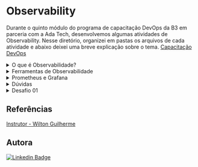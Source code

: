 # Observability
Durante o quinto módulo do programa de capacitação DevOps da B3 em parceria com a Ada Tech, desenvolvemos algumas atividades de Observability. Nesse diretório, organizei em pastas os arquivos de cada atividade e abaixo deixei uma breve explicação sobre o tema.
[Capacitação DevOps](https://ada.tech/sou-aluno/programas/b3-deva) </br>

<details>
  <summary> O que é Observabilidade? </summary>
    
Observabilidade é a capacidade de entender o comportamento interno de um sistema com base em suas saídas, garantindo a tomada de decisões com confiança e possibilitando construir arquiteturas mais distribuídas, resilientes e tolerante a falhas.
### A jornada
Para iniciar, devemos seguir três etapas.

**1. Avalie onde você está na curva de maturidade da observabilidade da aplicação**

<img align="left" src="https://github.com/BiancaMalta/Observability/assets/92928037/0dcb6212-7630-4f48-9fdf-d9017b1d98fe" >

**2. Colete os dados**

##### Dependências
Uma avaliação de como cada componente da aplicação depende de outros componentes, aplicações e recursos de TI.
##### Monitoramento
Monitoramento é a prática de observar um sistema para garantir que ele esteja funcionando corretamente. Isso pode incluir a verificação de métricas, logs e rastreamentos para garantir que o sistema esteja funcionando corretamente.

##### Rastreamento(tracing)
Rastreamento é a prática de observar o comportamento de um sistema ao longo do tempo. Um registro de ponta a ponta, mostrando cada solicitação de usuário, conforme as transações passam de um serviço para outro.

##### Logs
Logs são registros de eventos que ocorrem em um sistema, com carimbo de data/hora, completos e imutáveis de eventos de aplicações em seu sistema.

##### Verificações de integridade
Pesquisas periódicas de serviços específicos. Se uma verificação de integridade falhar, ela se transformará em um problema.

##### Alertas 
Notificações acionadas quando limites específicos predeterminados são ultrapassados.

##### Dashboards
Perspectivas de aplicações que fornecem apresentações visuais, interativas e compreensíveis sobre métricas específicas e predeterminadas.

##### Métricas
Métricas são medidas quantitativas que podem ser usadas para avaliar numericamente o desempenho da aplicação, da utilização de recursos e da saúde geral do sistema em um determinado período de tempo. 

**3. Implemente práticas e princípios essenciais**

Será necessário um otimização sistemática, a observabilidade mapeia e contextualiza as interações entre todos os recursos existentes na arquitetura. Disso, é de fundamental importância a contextualização completa, toda unidade de dados deve ser fornecida com um contexto completo, entrando em cena grandes ferramentas.
</details>
<details>
  <summary> Ferramentas de Observabilidade </summary> 

![image](https://github.com/BiancaMalta/Observability/assets/92928037/7560757f-adc0-492b-9ee8-3dce86c8b3d2)

### Gerenciamento e centralização de logs
- Elastic Stack;
- Splunk;
- Graylog.
### Monitoramento de infraestrutura
- Grafana;
- Zabbix;
- Nagios;
- Prometheus.
### Monitoramento de performance de aplicação
- New Relic;
- Data Dog;
- App Dynamics;
- Elastic APM.

Nesse diretório abordaremos apenas o Prometheus, o Grafana, o Elastic Stack e o Graylog.
</details>
<details>
  <summary> Prometheus e Grafana </summary> 

Prometheus é um sistema de monitoramento e alerta de código aberto. Ele coleta métricas de alvos configurados por meio de um modelo de coleta e armazenamento de séries temporais com um poderoso mecanismo de consulta.

**Documentações Importantes**

- [Instrumentação](https://prometheus.io/docs/instrumenting/clientlibs/)
- [Queries](https://prometheus.io/docs/prometheus/latest/querying/basics/)
- [Operadores](https://prometheus.io/docs/prometheus/latest/querying/operators/)
- [Funções](https://prometheus.io/docs/prometheus/latest/querying/functions/)
- [Grafana Exemplos](https://play.grafana.org/d/000000012/grafana-play-home?orgId=1)  
- [Grafana Dashboards](https://grafana.com/grafana/dashboards/)
- [Loading Test Grafana k6](https://grafana.com/docs/k6/latest/get-started/installation/)

### Tipos de métricas
- Contadores
- Histogramas
- Sumários
- Temporais

#### Contadores
Contadores são métricas que representam um valor que pode aumentar ou diminuir ao longo do tempo. Eles são usados para medir coisas como o número de solicitações recebidas por um servidor ou o número de erros que ocorrem em um sistema.

#### Histogramas
Histogramas são métricas que representam a distribuição de valores em um conjunto de dados. Eles são usados para medir coisas como o tempo de resposta de um servidor ou a utilização de recursos de um sistema.

#### Sumários
Sumários são métricas que representam a distribuição de valores em um conjunto de dados. Eles são usados para medir coisas como o tempo de resposta de um servidor ou a utilização de recursos de um sistema.

#### Temporais
Métricas temporais são métricas que representam um valor que muda ao longo do tempo. Elas são usadas para medir coisas como o tempo de resposta de um servidor ou a utilização de recursos de um sistema.

 
### Tipos de alvos(Targets)
- Servidores
- Bancos de dados
- Aplicações
- Serviços

#### Servidores
Servidores são alvos que podem ser monitorados para garantir que estejam funcionando corretamente. Isso pode incluir a verificação de métricas, logs e rastreamentos para garantir que o servidor esteja funcionando corretamente.

#### Bancos de dados
Bancos de dados são alvos que podem ser monitorados para garantir que estejam funcionando corretamente. Isso pode incluir a verificação de métricas, logs e rastreamentos para garantir que o banco de dados esteja funcionando corretamente.

#### Aplicações
Aplicações são alvos que podem ser monitorados para garantir que estejam funcionando corretamente. Isso pode incluir a verificação de métricas, logs e rastreamentos para garantir que a aplicação esteja funcionando corretamente.

#### Serviços
Serviços são alvos que podem ser monitorados para garantir que estejam funcionando corretamente. Isso pode incluir a verificação de métricas, logs e rastreamentos para garantir que o serviço esteja funcionando corretamente.

### Tipos de alertas

- Alertas de limiar
- Alertas de anomalia
- Alertas de tendência
- Alertas de correlação


#### Alertas de limiar
Alertas de limiar são alertas que são acionados quando uma métrica ultrapassa um determinado limite. Eles são usados para alertar as equipes de operações e desenvolvimento sobre problemas em um sistema.

#### Alertas de anomalia
Alertas de anomalia são alertas que são acionados quando uma métrica se desvia significativamente de seu comportamento normal. Eles são usados para alertar as equipes de operações e desenvolvimento sobre problemas em um sistema.

#### Alertas de tendência
Alertas de tendência são alertas que são acionados quando uma métrica mostra uma tendência significativa ao longo do tempo. Eles são usados para alertar as equipes de operações e desenvolvimento sobre problemas em um sistema.

#### Alertas de correlação
Alertas de correlação são alertas que são acionados quando duas ou mais métricas mostram um comportamento correlacionado. Eles são usados para alertar as equipes de operações e desenvolvimento sobre problemas em um sistema.

### Tipos de consultas
- Consultas de agregação
- Consultas de filtro
- Consultas de projeção
- Consultas de transformação

#### Consultas de agregação
Consultas de agregação são consultas que são usadas para calcular estatísticas sobre um conjunto de dados. Elas são usadas para calcular coisas como a média, a mediana e o desvio padrão de um conjunto de dados.

#### Consultas de filtro
Consultas de filtro são consultas que são usadas para filtrar um conjunto de dados com base em um critério específico. Elas são usadas para filtrar coisas como solicitações de um determinado tipo ou erros de um determinado tipo.

#### Consultas de projeção
Consultas de projeção são consultas que são usadas para selecionar um subconjunto de colunas de um conjunto de dados. Elas são usadas para selecionar coisas como o tempo de resposta de um servidor ou a utilização de recursos de um sistema.

#### Consultas de transformação
Consultas de transformação são consultas que são usadas para transformar um conjunto de dados em um formato diferente. Elas são usadas para transformar coisas como o tempo de resposta de um servidor ou a utilização de recursos de um sistema.

### Tipos de visualizações

- Gráficos de linha
- Gráficos de barras
- Gráficos de pizza
- Gráficos de dispersão

#### Gráficos de linha
Gráficos de linha são gráficos que são usados para mostrar a mudança de uma métrica ao longo do tempo. Eles são usados para mostrar coisas como o tempo de resposta de um servidor ou a utilização de recursos de um sistema.

#### Gráficos de barras
Gráficos de barras são gráficos que são usados para mostrar a distribuição de uma métrica em um conjunto de dados. Eles são usados para mostrar coisas como o número de solicitações recebidas por um servidor ou o número de erros que ocorrem em um sistema.

#### Gráficos de pizza
Gráficos de pizza são gráficos que são usados para mostrar a distribuição de uma métrica em um conjunto de dados. Eles são usados para mostrar coisas como o número de solicitações recebidas por um servidor ou o número de erros que ocorrem em um sistema.

#### Gráficos de dispersão
Gráficos de dispersão são gráficos que são usados para mostrar a relação entre duas métricas em um conjunto de dados. Eles são usados para mostrar coisas como a relação entre o tempo de resposta de um servidor e a utilização de recursos de um sistema.

### Tipos de métricas
- Métricas de contagem
- Métricas de tempo
- Métricas de porcentagem
- Métricas de proporção


#### Métricas de contagem
Métricas de contagem são métricas que representam a contagem de algo. Elas são usadas para medir coisas como o número de solicitações recebidas por um servidor ou o número de erros que ocorrem em um sistema.

#### Métricas de tempo
Métricas de tempo são métricas que representam a duração de algo. Elas são usadas para medir coisas como o tempo de resposta de um servidor ou o tempo que um sistema leva para processar uma solicitação.

#### Métricas de porcentagem
Métricas de porcentagem são métricas que representam a proporção de algo em relação a um todo. Elas são usadas para medir coisas como a utilização de recursos de um sistema ou a taxa de erro de um sistema.

#### Métricas de proporção
Métricas de proporção são métricas que representam a relação entre duas métricas. Elas são usadas para medir coisas como a relação entre o tempo de resposta de um servidor e a utilização de recursos de um sistema.

### Tipos de logs
- Logs de aplicativos
- Logs de infraestrutura
- Logs de segurança
- Logs de auditoria
</details>
<details>
  <summary>Dúvidas</summary>  
Durante a execução do exercício da última aula, alguns erros apareceram:

1. Ao executar o Docker Compose, o terminal me retornou a seguinte imagem:

![Captura de tela de 2024-03-22 10-29-23](https://github.com/BiancaMalta/Observability/assets/92928037/a17566bd-cd0f-451b-83fe-aa4b3aaba69e)

Tentei solucionar limpando o docker e subindo novamente o Docker Compose:
```
docker system prune
docker-compose up -d
```
Entretanto, o erro persistiu. Visto isso, aumentei o valor do timeout configurando a variável de ambiente: 
```
export COMPOSE_HTTP_TIMEOUT=120
docker-compose up -d
```
No entanto, o erro continuou.

<img align="right" src="https://github.com/BiancaMalta/Observability/assets/92928037/2d0f2d92-932e-4c0d-b3f4-dc1beafdaca4" width="45%"/>
Resolvi verificar cada página ativa, o me trouxe o seguinte feedback:

2. Grafana não havia logado, cheguei a criar uma conta, entretanto ele não aceitou. Como segunda medida, procurei no código um usuário e uma senha, encontrando `adatech` e `adatech@2233`o que permitiu o meu login. 

**Meu questionamento é porque ele não entrou automaticamente, já que estava no código.**


3. A página de votação estava ativa, porém, ao tentar votar, ela me dava a resposta abaixo:

<img src="https://github.com/BiancaMalta/Observability/assets/92928037/4188d002-c1bd-47e1-993d-0cdf1f7a98d6" width="70%"/>

Imaginei que o banco de dados não estava conectado e, ao averiguar os contêineres, notei que o redis e o prometheus estavam desconectados.

<img src="https://github.com/BiancaMalta/Observability/assets/92928037/abd797c0-dc4a-4fde-b321-69ba5ac68a13" width="70%"/>

Tentei start eles novamente, ação que funcionou apenas com o armazenamento de estrutura de dados em memória, possibilitando a votação.

<img src="https://github.com/BiancaMalta/Observability/assets/92928037/8bf3b446-aafc-46c8-a925-8fcf3d2f7972" width="45%"/>

<img src="https://github.com/BiancaMalta/Observability/assets/92928037/e9756ba0-2184-4346-8efe-1ab6a2308262" width="90%"/>

**O que me questiono é porque ele não subiu com todos os contêineres.**

4. Por fim, fui tentar fazer o dashboard solicitado e me deparei com outro erro:

![Captura de tela de 2024-03-22 14-32-32](https://github.com/BiancaMalta/Observability/assets/92928037/89185328-3c40-4297-90eb-45f0d28f40f2)

Aparentemente, os dados não estavam conectados justamente por falta do prometheus. Mesmo revendo à aula, não soube como solucionar isso.
</details>
<details>
  <summary>Desafio 01</summary>
Criar um dashboard de observabilidade com base nas melhores práticas, usando métricas do Prometheus, para monitorar um sistema composto por uma API Rest em Python, um Worker em Node.js, um Frontend em Node.js, um banco de dados PostgreSQL e um Redis pode ser dividido em várias etapas.

### 1. Definição de Objetivos e Requisitos

-   Identificar os principais componentes do sistema a serem monitorados (API, Worker, Frontend, PostgreSQL, Redis).
-   Definir os KPIs e as métricas essenciais para monitorar o desempenho e a saúde do sistema.
-   Especificar os painéis e visualizações necessárias para cada contexto (API, Worker, Frontend, Bancos de Dados, Cache).

### 2. Configuração do Prometheus

-   Configurar o Prometheus para coletar métricas dos componentes do sistema. Isso pode envolver a definição de alvos de coleta, regras de alerta e configuração de retenção de dados.
-   Usar etiquetas (labels) para adicionar metadados às métricas, permitindo uma segmentação eficaz dos dados.

### 3. Desenvolvimento do dashboard Grafana

-   Criar um dashboard principal com base nos quatro sinais dourados da observabilidade: latência, tráfego, erros e saturação.
-   Para cada contexto do sistema (API, Worker, Frontend, Banco de Dados, Redis), criar painéis individuais com métricas específicas e relevantes para aquele componente.
-   Personalizar os painéis com gráficos, tabelas, alertas e outros elementos visuais para representar as métricas de forma clara e informativa.

### 4. Configuração de alertas

-   Definir regras de alerta com base nos limiares definidos para cada métrica.
-   Configurar notificações para alertar a equipe responsável em caso de problemas ou degradação do sistema.
-   Garantir que os alertas sejam claros, acionáveis e escalonáveis.

### 5. Testes e monitoramento contínuo (K6/Seed)

-   Realizar testes para garantir que todas as métricas estejam sendo coletadas corretamente e que os painéis de visualização estejam funcionando conforme o esperado.
-   Implementar monitoramento contínuo para garantir que o dashboard esteja sempre atualizado e refletindo com precisão o estado do sistema.
-   Revisar e iterar sobre o dashboard conforme necessário para incluir novas métricas ou ajustar limiares de alerta com base no feedback e na evolução do sistema.


## KPIs e métricas essenciais:

**KPIs (Key Performance Indicators)** são indicadores-chave que medem o desempenho e o sucesso de um sistema ou processo em alcançar seus objetivos. Para monitorar o desempenho e a saúde do sistema composto por uma API Rest em Python, um Worker em Node.js, um Frontend em Node.js, um banco de dados PostgreSQL e um Redis, podemos considerar os seguintes KPIs e métricas essenciais:

1.  **Latência da API**:
    
    -   Métricas: Tempo médio de resposta das solicitações, tempo máximo de resposta, distribuição de tempo de resposta por intervalo.
    -   KPI: Tempo médio de resposta das solicitações deve ser mantido abaixo de um limite definido.

2.  **Taxa de Erros da API**:
    
    -   Métricas: Número total de erros, distribuição de tipos de erros (por exemplo, erros 4xx, 5xx), taxa de erros por solicitação.
    -   KPI: A taxa de erros por solicitação deve ser mantida abaixo de um limite definido.

3.  **Utilização do Worker e do Frontend**:
    
    -   Métricas: Utilização da CPU, utilização da memória.
    -   KPI: Utilização da CPU e da memória deve ser mantida dentro de limites aceitáveis para evitar sobrecarga.

4.  **Desempenho do Banco de Dados**:
    
    -   Métricas: Tempo de resposta das consultas, número de consultas por segundo, tamanho do cache de consultas.
    -   KPI: Tempo médio de resposta das consultas deve ser mantido abaixo de um limite definido.

5.  **Desempenho do Redis**:
    
    -   Métricas: Taxa de hits e misses no cache, utilização da memória.
    -   KPI: Taxa de hits no cache deve ser mantida alta para garantir uma boa taxa de cache.

## Use  quatro(4) sinais dourado como base

1.  **Latência**: Gráfico de linhas mostrando a latência média da API ao longo do tempo, com alertas configurados para disparar se a latência exceder um limite definido.
    
2.  **Tráfego**: Gráfico de barras exibindo o número de solicitações HTTP recebidas pela API, separadas por código de status (200 OK, 4xx, 5xx), para entender a carga de tráfego e identificar possíveis problemas de roteamento ou sobrecarga.
    
3.  **Erros**: Gráfico de pizza mostrando a distribuição de tipos de erros (por exemplo, erros de servidor, erros de validação) gerados pela API, com alertas configurados para acionar se o número de erros aumentar repentinamente.
    
4.  **Saturação**: Gráfico de área exibindo a utilização de CPU e memória do Worker e do Frontend, com linhas de tendência para identificar padrões de uso e alertas configurados para disparar se a utilização atingir níveis críticos.
    
## Especificação dos painéis e visualizações necessárias:

Para cada contexto do sistema (API, Worker, Frontend, Bancos de Dados, Cache), podemos especificar os seguintes painéis e visualizações:

1.  **API**:
    
    -   Gráfico de linhas para acompanhar a latência ao longo do tempo.
    -   Gráfico de barras para monitorar o número de solicitações e erros.
    -   Tabela com detalhes de erros recentes.

2.  **Worker e Frontend**:
    
    -   Gráfico de área para visualizar a utilização da CPU e memória.
    -   Gráfico de pizza para mostrar a distribuição de recursos por processo ou tarefa.

3.  **Bancos de Dados**:
    
    -   Gráfico de linha para mostrar o tempo de resposta das consultas.
    -   Gráfico de barras para monitorar o número de consultas por segundo.
    -   Gráfico de área para exibir o tamanho do cache de consultas.

4.  **Cache (Redis)**:
    
    -   Gráfico de área para mostrar a taxa de hits e misses no cache.
    -   Gráfico de linha para visualizar a utilização da memória.

### Considerações finais:

-   O roteiro acima é uma orientação geral e pode ser adaptado de acordo com as necessidades que você achar necessário.
-   É importante manter o dashboard e as configurações de alerta atualizadas à medida que o sistema evolui e novas métricas se tornam relevantes.



### Referências

**Documentação do Grafana**

https://grafana.com/docs/grafana/latest/getting-started/build-first-dashboard/

https://grafana.com/docs/grafana/latest/alerting/

**Curso de Observabilidade Adatech**

https://comunidade.ada.tech/cursos/1eebae37-f785-6880-157f-4e35fb7219d4

</details>

## Referências
[Instrutor - Wilton Guilherme](https://www.linkedin.com/in/wilton-guilherme/)
## Autora 
[![Linkedin Badge](https://img.shields.io/badge/LinkedIn-0077B5?style=for-the-badge&logo=linkedin&logoColor=white)](https://www.linkedin.com/in/bianca-malta/)
